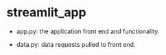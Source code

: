 # streamlit_app

- app.py: the application front end and functionality.

- data.py: data requests pulled to front end.
